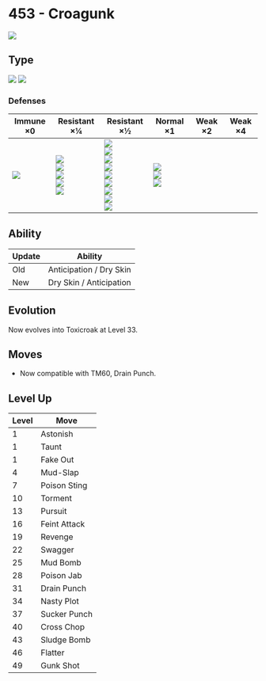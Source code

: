 # 453 - Croagunk
![][453]

## Type

![][poison]  ![][fighting]

### Defenses

Immune ×0 | Resistant ×¼ | Resistant ×½ | Normal ×1 | Weak ×2 | Weak ×4
---       | ---          | ---          | ---       | ---     | ---
| ![][bug]<br> | ![][fighting]<br> ![][poison]<br> ![][rock]<br> ![][grass]<br> ![][dark]<br> | ![][normal]<br> ![][ghost]<br> ![][steel]<br> ![][fire]<br> ![][water]<br> ![][electric]<br> ![][ice]<br> ![][dragon]<br> ![][fairy]<br> | ![][flying]<br> ![][ground]<br> ![][psychic]<br> | | 

## Ability

Update | Ability
---    | ---
Old    | Anticipation / Dry Skin
New    | Dry Skin / Anticipation

## Evolution
Now evolves into Toxicroak at Level 33.

## Moves

 - Now compatible with TM60, Drain Punch.

## Level Up

Level | Move
---   | ---
  1   | Astonish
  1   | Taunt
  1   | Fake Out
  4   | Mud-Slap
  7   | Poison Sting
 10   | Torment
 13   | Pursuit
 16   | Feint Attack
 19   | Revenge
 22   | Swagger
 25   | Mud Bomb
 28   | Poison Jab
 31   | Drain Punch
 34   | Nasty Plot
 37   | Sucker Punch
 40   | Cross Chop
 43   | Sludge Bomb
 46   | Flatter
 49   | Gunk Shot

[453]: ../img/pokemon/453.png
[normal]: ../img/types/normal.png
[fire]: ../img/types/fire.png
[fighting]: ../img/types/fighting.png
[water]: ../img/types/water.png
[flying]: ../img/types/flying.png
[grass]: ../img/types/grass.png
[poison]: ../img/types/poison.png
[electric]: ../img/types/electric.png
[ground]: ../img/types/ground.png
[psychic]: ../img/types/psychic.png
[rock]: ../img/types/rock.png
[ice]: ../img/types/ice.png
[bug]: ../img/types/bug.png
[dragon]: ../img/types/dragon.png
[ghost]: ../img/types/ghost.png
[dark]: ../img/types/dark.png
[steel]: ../img/types/steel.png
[fairy]: ../img/types/fairy.png

